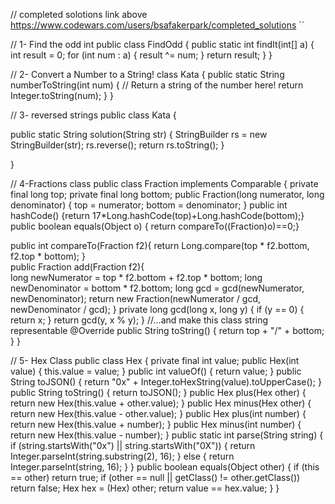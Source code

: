 // completed solotions link above
https://www.codewars.com/users/bsafakerpark/completed_solutions ``

// 1- Find the odd int 
public class FindOdd {
    public static int findIt(int[] a) {
      int result = 0;
        for (int num : a) {
            result ^= num;
        }
        return result;
    }
}

// 2- Convert a Number to a String!
class Kata {
  public static String numberToString(int num) {
    // Return a string of the number here!
    return Integer.toString(num);
  }
}

// 3- reversed strings
public class Kata {

public static String solution(String str) {
    StringBuilder rs = new StringBuilder(str);
    rs.reverse();
    return rs.toString();
  }

}

// 4-Fractions class
public class Fraction implements Comparable<Fraction>
{ private final long top;
  private final long bottom;
    public Fraction(long numerator, long denominator) {
    top = numerator;
    bottom = denominator;
}
public int hashCode() {return 17*Long.hashCode(top)+Long.hashCode(bottom);}    
public boolean equals(Object o) { return compareTo((Fraction)o)==0;}    
    
   public int compareTo(Fraction f2){ 
    return Long.compare(top * f2.bottom, f2.top * bottom); 
}   
    public Fraction add(Fraction f2){    
    long newNumerator = top * f2.bottom + f2.top * bottom;
    long newDenominator = bottom * f2.bottom;
    long gcd = gcd(newNumerator, newDenominator);
    return new Fraction(newNumerator / gcd, newDenominator / gcd);
}
    private long gcd(long x, long y) {
      if (y == 0) {
      return x;
    }
    return gcd(y, x % y);
    }
    //...and make this class string representable
    @Override
    public String toString() {
        return top + "/" + bottom;
    }
}

// 5- Hex Class 
public class Hex {
    private final int value;
    public Hex(int value) {
        this.value = value;
    }
    public int valueOf() {
        return value;
    }
    public String toJSON() {
        return "0x" + Integer.toHexString(value).toUpperCase();
    }
    public String toString() {
        return toJSON();
    }
    public Hex plus(Hex other) {
        return new Hex(this.value + other.value);
    }
    public Hex minus(Hex other) {
        return new Hex(this.value - other.value);
    }
    public Hex plus(int number) {
        return new Hex(this.value + number);
    }
    public Hex minus(int number) {
        return new Hex(this.value - number);
    }
    public static int parse(String string) {
        if (string.startsWith("0x") || string.startsWith("0X")) {
            return Integer.parseInt(string.substring(2), 16);
        } else {
            return Integer.parseInt(string, 16);
        }
    }
    public boolean equals(Object other) {
        if (this == other) return true;
        if (other == null || getClass() != other.getClass()) return false;
        Hex hex = (Hex) other;
        return value == hex.value;
    }
}
